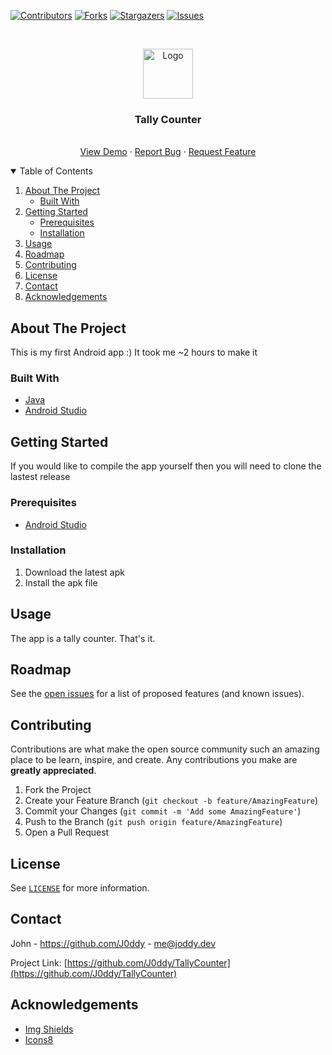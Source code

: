 [![Contributors][contributors-shield]][contributors-url]
[![Forks][forks-shield]][forks-url]
[![Stargazers][stars-shield]][stars-url]
[![Issues][issues-shield]][issues-url]


<!-- PROJECT LOGO -->
<br />
<p align="center">
  <a href="https://github.com/J0ddy/TallyCounter">
    <img src="https://img.icons8.com/external-flat-wichaiwi/344/external-count-election-flat-wichaiwi.png" alt="Logo" width="80" height="80">
  </a>

  <h3 align="center">Tally Counter</h3>

  <p align="center">
    <br />
    <a href="https://github.com/J0ddy/TallyCounter/blob/master/Preview.jpg?raw=true">View Demo</a>
    ·
    <a href="https://github.com/J0ddy/TallyCounter/issues">Report Bug</a>
    ·
    <a href="https://github.com/J0ddy/TallyCounter/issues">Request Feature</a>
  </p>
</p>



<!-- TABLE OF CONTENTS -->
<details open="open">
  <summary>Table of Contents</summary>
  <ol>
    <li>
      <a href="#about-the-project">About The Project</a>
      <ul>
        <li><a href="#built-with">Built With</a></li>
      </ul>
    </li>
    <li>
      <a href="#getting-started">Getting Started</a>
      <ul>
        <li><a href="#prerequisites">Prerequisites</a></li>
        <li><a href="#installation">Installation</a></li>
      </ul>
    </li>
    <li><a href="#usage">Usage</a></li>
    <li><a href="#roadmap">Roadmap</a></li>
    <li><a href="#contributing">Contributing</a></li>
    <li><a href="#license">License</a></li>
    <li><a href="#contact">Contact</a></li>
    <li><a href="#acknowledgements">Acknowledgements</a></li>
  </ol>
</details>



<!-- ABOUT THE PROJECT -->
## About The Project

This is my first Android app :)
It took me ~2 hours to make it

### Built With

* [Java](https://www.java.com/en/)
* [Android Studio](https://developer.android.com/studio/)

<!-- GETTING STARTED -->
## Getting Started

If you would like to compile the app yourself then you will need to clone the lastest release

### Prerequisites

* [Android Studio](https://developer.android.com/studio/)

### Installation

1. Download the latest apk
2. Install the apk file

<!-- USAGE EXAMPLES -->
## Usage

The app is a tally counter. That's it.

<!-- ROADMAP -->
## Roadmap

See the [open issues](https://github.com/J0ddy/TallyCounter/issues) for a list of proposed features (and known issues).


<!-- CONTRIBUTING -->
## Contributing

Contributions are what make the open source community such an amazing place to be learn, inspire, and create. Any contributions you make are **greatly appreciated**.

1. Fork the Project
2. Create your Feature Branch (`git checkout -b feature/AmazingFeature`)
3. Commit your Changes (`git commit -m 'Add some AmazingFeature'`)
4. Push to the Branch (`git push origin feature/AmazingFeature`)
5. Open a Pull Request



<!-- LICENSE -->
## License

See [`LICENSE`](https://github.com/J0ddy/TallyCounter/blob/master/LICENCE) for more information.

<!-- CONTACT -->
## Contact

John - https://github.com/J0ddy - me@joddy.dev

Project Link: [https://github.com/J0ddy/TallyCounter](https://github.com/J0ddy/TallyCounter)


<!-- ACKNOWLEDGEMENTS -->
## Acknowledgements
* [Img Shields](https://shields.io/)
* [Icons8](https://icons8.com/)


<!-- MARKDOWN LINKS & IMAGES -->
<!-- https://www.markdownguide.org/basic-syntax/#reference-style-links -->
[contributors-shield]: https://img.shields.io/github/contributors/J0ddy/TallyCounter.svg?style=for-the-badge
[contributors-url]: https://github.com/J0ddy/TallyCounter/graphs/contributors
[forks-shield]: https://img.shields.io/github/forks/J0ddy/TallyCounter.svg?style=for-the-badge
[forks-url]: https://github.com/J0ddy/TallyCounter/network/members
[stars-shield]: https://img.shields.io/github/stars/J0ddy/TallyCounter.svg?style=for-the-badge
[stars-url]: https://github.com/J0ddy/TallyCounter/stargazers
[issues-shield]: https://img.shields.io/github/issues/J0ddy/TallyCounter.svg?style=for-the-badge
[issues-url]: https://github.com/J0ddy/TallyCounter/issues
[license-shield]: https://img.shields.io/github/license/J0ddy/TallyCounter.svg?style=for-the-badge
[license-url]: https://github.com/J0ddy/TallyCounter/blob/master/LICENSE
